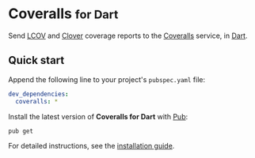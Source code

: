 # Coveralls <small>for Dart</small>
Send [LCOV](http://ltp.sourceforge.net/coverage/lcov.php) and [Clover](https://www.atlassian.com/software/clover) coverage reports to the [Coveralls](https://coveralls.io) service, in [Dart](https://www.dartlang.org).

## Quick start
Append the following line to your project's `pubspec.yaml` file:

```yaml
dev_dependencies:
  coveralls: *
```

Install the latest version of **Coveralls for Dart** with [Pub](https://www.dartlang.org/tools/pub):

```shell
pub get
```

For detailed instructions, see the [installation guide](installation.md).
